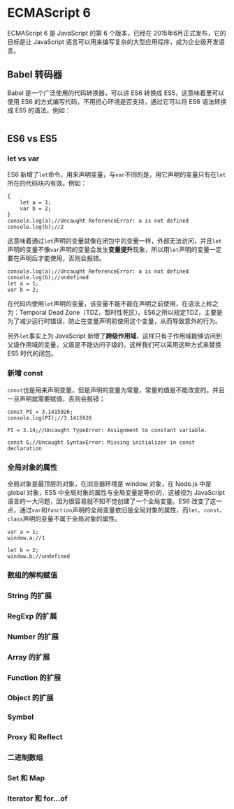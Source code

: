 # ECMAScript 6
ECMAScript 6 是 JavaScript 的第 6 个版本，已经在 2015年6月正式发布，它的目标是让 JavaScript 语言可以用来编写复杂的大型应用程序，成为企业级开发语言。
## Babel 转码器
Babel 是一个广泛使用的代码转换器，可以讲 ES6 转换成 ES5，这意味着里可以使用 ES6 的方式编写代码，不用担心环境是否支持，通过它可以将 ES6 语法转换成 ES5 的语法。例如：

```

``` 
## ES6 vs ES5
### let vs var
ES6 新增了`let`命令，用来声明变量，与`var`不同的是，用它声明的变量只有在`let`所在的代码块内有效。例如：

```
{
	let a = 1;
	var b = 2;
}
console.log(a);//Uncaught ReferenceError: a is not defined
console.log(b);//2
``` 
这意味着通过`let`声明的变量就像在闭包中的变量一样，外部无法访问，并且`let`声明的变量不像`var`声明的变量会发生**变量提升**现象，所以用`let`声明的变量一定要在声明后才能使用，否则会报错。

```
console.log(a);//Uncaught ReferenceError: a is not defined
console.log(b);//undefined
let a = 1;
var b = 2;
``` 
在代码内使用`let`声明的变量，该变量不能不能在声明之前使用，在语法上称之为：Temporal Dead Zone（TDZ，暂时性死区）。ES6之所以规定TDZ，主要是为了减少运行时错误，防止在变量声明前使用这个变量，从而导致意外的行为。

另外`let`事实上为 JavaScript 新增了**跨级作用域**，这样只有子作用域能够访问到父级作用域的变量，父级是不能访问子级的，这样我们可以采用这种方式来替换 ES5 时代的闭包。

### 新增 const
`const`也是用来声明变量，但是声明的变量为常量，常量的值是不能改变的。并且一旦声明就需要赋值，否则会报错；

```
const PI = 3.1415926;
console.log(PI);//3.1415926

PI = 3.14;//Uncaught TypeError: Assignment to constant variable.

const G;//Uncaught SyntaxError: Missing initializer in const declaration
```

### 全局对象的属性
全局对象是最顶层的对象，在浏览器环境是 window 对象，在 Node.js 中是 global 对象，ES5 中全局对象的属性与全局变量是等价的，这被视为 JavaScript 语言的一大问题，因为很容易就不知不觉创建了一个全局变量。ES6 改变了这一点，通过`var`和`function`声明的全局变量依旧是全局对象的属性，而`let`、`const`、`class`声明的变量不属于全局对象的属性。

```
var a = 1;
window.a;//1

let b = 2;
window.b;//undefined
```

### 数组的解构赋值
### String 的扩展
### RegExp 的扩展
### Number 的扩展
### Array 的扩展
### Function 的扩展
### Object 的扩展
### Symbol
### Proxy 和 Reflect
### 二进制数组
### Set 和 Map
### Iterator 和 for...of





